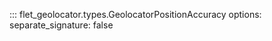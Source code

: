 ::: flet_geolocator.types.GeolocatorPositionAccuracy
    options:
        separate_signature: false
